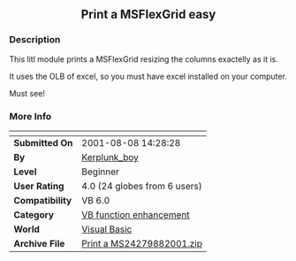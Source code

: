 ﻿<div align="center">

## Print a MSFlexGrid easy


</div>

### Description

This litl module prints a MSFlexGrid resizing the columns exactelly as it is.

It uses the OLB of excel, so you must have excel installed on your computer.

Must see!
 
### More Info
 


<span>             |<span>
---                |---
**Submitted On**   |2001-08-08 14:28:28
**By**             |[Kerplunk\_boy](https://github.com/Planet-Source-Code/PSCIndex/blob/master/ByAuthor/kerplunk-boy.md)
**Level**          |Beginner
**User Rating**    |4.0 (24 globes from 6 users)
**Compatibility**  |VB 6\.0
**Category**       |[VB function enhancement](https://github.com/Planet-Source-Code/PSCIndex/blob/master/ByCategory/vb-function-enhancement__1-25.md)
**World**          |[Visual Basic](https://github.com/Planet-Source-Code/PSCIndex/blob/master/ByWorld/visual-basic.md)
**Archive File**   |[Print a MS24279882001\.zip](https://github.com/Planet-Source-Code/kerplunk-boy-print-a-msflexgrid-easy__1-25987/archive/master.zip)








